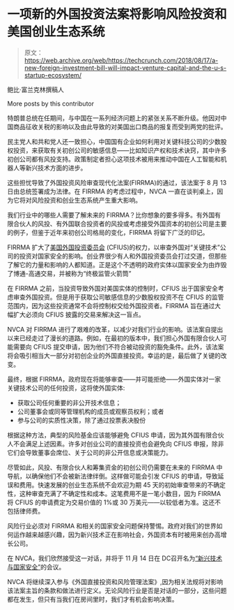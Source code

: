 # 一项新的外国投资法案将影响风险投资和美国创业生态系统 

> 原文：<https://web.archive.org/web/https://techcrunch.com/2018/08/17/a-new-foreign-investment-bill-will-impact-venture-capital-and-the-u-s-startup-ecosystem/>

鲍比·富兰克林撰稿人

More posts by this contributor

特朗普总统在任期间，与中国在一系列经济问题上的紧张关系不断升级。他因对中国商品征收关税的影响以及由此导致的对美国出口商品的报复而受到两党的批评。

民主党人和共和党人还一致担心，中国国有企业如何利用对关键科技公司的少数股权投资，来获取有关初创公司的敏感信息——比如知识产权和技术诀窍，其中许多初创公司都有风投支持。政策制定者担心这项技术被用来推动中国在人工智能和机器人等新兴技术方面的进步。

这些担忧导致了外国投资风险审查现代化法案(FIRRMA)的通过，该法案于 8 月 13 日由总统签署成为法律。在 FIRRMA 的考虑过程中，NVCA 一直在谈判桌上，因为它将对风险投资和创业生态系统产生重大影响。

我们行业中的哪些人需要了解未来的 FIRRMA？比你想象的要多得多。有外国有限合伙人的风投、有外国联合投资者的风投或考虑接受外国资本的初创公司是主要的例子，但鉴于近年来初创公司格局的变化，FIRRMA 将留下广泛的印记。

FIRRMA 扩大了[美国外国投资委员会](https://web.archive.org/web/20221025222132/https://www.treasury.gov/resource-center/international/Pages/Committee-on-Foreign-Investment-in-US.aspx) (CFIUS)的权力，以审查外国对“关键技术”公司的投资对国家安全的影响。创业界很少有人和外国投资委员会打过交道，但那些了解它的力量和影响的人都知道。正是这个不透明的政府实体以国家安全为由炸毁了博通-高通交易，并被称为“终极监管火箭筒”

在 FIRRMA 之前，当投资导致外国对美国实体的控制时，CFIUS 出于国家安全考虑审查外国投资。但是用于获取公司敏感信息的少数股权投资不在 CFIUS 的监管范围内，因为这些投资通常不会将控制权交给外国投资者。FIRRMA 旨在通过大幅扩大必须向 CFIUS 披露的交易来解决这一盲点。

NVCA 对 FIRRMA 进行了艰难的改革，以减少对我们行业的影响。该法案自提出以来已经走过了漫长的道路。例如，在最初的版本中，我们担心外国有限合伙人可能需要向 CFIUS 提交申请，因为他们不符合被动投资的豁免条件。此外，该法案将会吸引相当大一部分对初创企业的外国直接投资。幸运的是，最后做了关键的改变。

最终，根据 FIRRMA，政府现在将能够审查——并可能拒绝——外国实体对一家关键技术公司的任何投资，这将使外国实体:

*   获取公司任何重要的非公开技术信息；
*   公司董事会或同等管理机构的成员或观察员权利；或者
*   参与公司的实质性决策，除了通过投票表决股份

根据这种方法，典型的风险基金应该能够避免 CFIUS 申请，因为其外国有限合伙人不会满足上述因素。许多对创业公司的直接投资也会避免向 CFIUS 申报，除非它们会导致董事会席位、关于公司的非公开信息或决策能力。

尽管如此，风投、有限合伙人和筹集资金的初创公司仍需要在未来的 FIRRMA 中导航，以确保他们不会被新法律绊倒。这样做可能会引发 CFIUS 的申请，导致延误和费用。快速发展的创业生态系统不会欢迎为期 45 天的初始审查带来的不确定性，这种审查充满了不确定性和成本。这笔费用不是一笔小数目，因为 FIRRMA 将 CFIUS 的申请费定为交易价值的 1%或 30 万美元——以较低者为准。这还不包括律师费。

风险行业必须对 FIRRMA 和相关的国家安全问题保持警惕。政府对我们的世界如何运作越来越感兴趣，因为新兴技术正在影响社会，外国资本有时被用来创办高增长公司。

在 NVCA，我们欣然接受这一对话，并将于 11 月 14 日在 DC召开名为[“新兴技术与国家安全”](https://web.archive.org/web/20221025222132/https://emergingtechnologymeetsthenati.splashthat.com/)的会议。

NVCA 将继续深入参与《外国直接投资和风险管理法案》,因为相关法规将对影响该法案主旨的条款和做法进行定义。无论风险行业是否是对话的一部分，这些问题都在发生，但只有当我们在房间里时，我们才有机会影响决策。